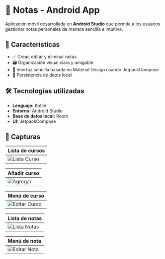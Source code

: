 # 📝 Notas - Android App

Aplicación móvil desarrollada en **Android Studio** que permite a los usuarios gestionar notas personales de manera sencilla e intuitiva.

## 📱 Características

- ✅ Crear, editar y eliminar notas
- 🗃️ Organización visual clara y amigable
- 🎨 Interfaz sencilla basada en Material Design usando JetpackCompose
- 💾 Persistencia de datos local

## 🛠️ Tecnologías utilizadas

- **Lenguaje:** Kotlin  
- **Entorno:** Android Studio  
- **Base de datos local:** Room
- **UI:** JetpackCompose

## 📸 Capturas

| Lista de cursos |
|----------------|
| ![Lista Curso](captures/1.webp) |

| Añadir curso |
|-------------|
| ![Agregar](captures/2.webp) |

| Menú de curso |
|-------------|
| ![Editar Curso](captures/3.webp) |

| Lista de notas |
|-------------|
| ![Lista Notas](captures/4.webp) |

| Menú de nota |
|-------------|
| ![Editar Nota](captures/5.webp) |
